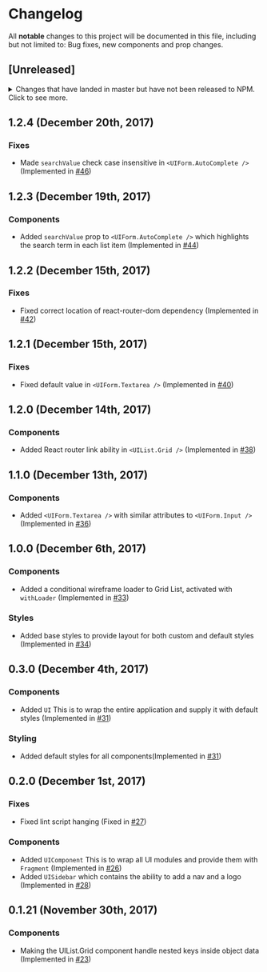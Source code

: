 # Changelog
All **notable** changes to this project will be documented in this file, including but not
limited to: Bug fixes, new components and prop changes.

## [Unreleased]
<details>
  <summary>
    Changes that have landed in master but have not been released to NPM.
    Click to see more.
  </summary>

</details>

## 1.2.4 (December 20th, 2017)

### Fixes

* Made `searchValue` check case insensitive in `<UIForm.AutoComplete />` (Implemented in [#46](https://github.com/travel-cloud/react-component-library/pull/46))

## 1.2.3 (December 19th, 2017)

### Components

* Added `searchValue` prop to `<UIForm.AutoComplete />` which highlights the search term in each list item (Implemented in [#44](https://github.com/travel-cloud/react-component-library/pull/44))

## 1.2.2 (December 15th, 2017)

### Fixes

* Fixed correct location of react-router-dom dependency (Implemented in [#42](https://github.com/travel-cloud/react-component-library/pull/42))

## 1.2.1 (December 15th, 2017)

### Fixes

* Fixed default value in `<UIForm.Textarea />` (Implemented in [#40](https://github.com/travel-cloud/react-component-library/pull/40))

## 1.2.0 (December 14th, 2017)

### Components

* Added React router link ability in `<UIList.Grid />` (Implemented in [#38](https://github.com/travel-cloud/react-component-library/pull/38))

## 1.1.0 (December 13th, 2017)

### Components

* Added `<UIForm.Textarea />` with similar attributes to `<UIForm.Input />` (Implemented in [#36](https://github.com/travel-cloud/react-component-library/pull/36))

## 1.0.0 (December 6th, 2017)

### Components

* Added a conditional wireframe loader to Grid List, activated with `withLoader` (Implemented in [#33](https://github.com/travel-cloud/react-component-library/pull/33))

### Styles

* Added base styles to provide layout for both custom and default styles (Implemented in [#34](https://github.com/travel-cloud/react-component-library/pull/34))

## 0.3.0 (December 4th, 2017)

### Components

* Added `UI` This is to wrap the entire application and supply it with default styles (Implemented in [#31](https://github.com/travel-cloud/react-component-library/pull/31))

### Styling

* Added default styles for all components(Implemented in [#31](https://github.com/travel-cloud/react-component-library/pull/31))

## 0.2.0 (December 1st, 2017)

### Fixes

* Fixed lint script hanging (Fixed in [#27](https://github.com/travel-cloud/react-component-library/pull/27))

### Components

* Added `UIComponent` This is to wrap all UI modules and provide them with `Fragment` (Implemented in [#26](https://github.com/travel-cloud/react-component-library/pull/26))
* Added `UISidebar` which contains the ability to add a nav and a logo (Implemented in [#28](https://github.com/travel-cloud/react-component-library/pull/28))

## 0.1.21 (November 30th, 2017)

### Components

* Making the UIList.Grid component handle nested keys inside object data (Implemented in [#23](https://github.com/travel-cloud/react-component-library/pull/23))
